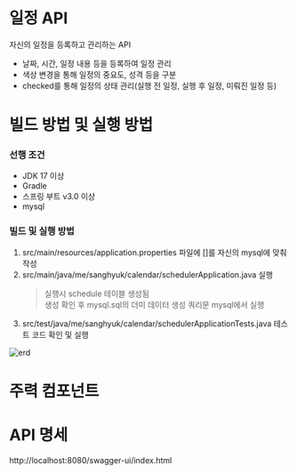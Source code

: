 # 일정 API
 자신의 일정을 등록하고 관리하는 API
 - 날짜, 시간, 일정 내용 등을 등록하여 일정 관리
 - 색상 변경을 통해 일정의 중요도, 성격 등을 구분
 - checked를 통해 일정의 상태 관리(실행 전 일정, 실행 후 일정, 미뤄진 일정 등)

# 빌드 방법 및 실행 방법

### 선행 조건
 - JDK 17 이상
 - Gradle
 - 스프링 부트 v3.0 이상
 - mysql

### 빌드 및 실행 방법
1. src/main/resources/application.properties 파일에 []를 자신의 mysql에 맞춰 작성
2. src/main/java/me/sanghyuk/calendar/schedulerApplication.java 실행
   > 실행시 schedule 테이블 생성됨        
   > 생성 확인 후 mysql.sql의 더미 데이터 생성 쿼리문 mysql에서 실행
3. src/test/java/me/sanghyuk/calendar/schedulerApplicationTests.java 테스트 코드 확인 및 실행

![erd](https://github.com/user-attachments/assets/7976b717-76f6-4a3d-8524-ee2105a0317d)


# 주력 컴포넌트

# API 명세
http://localhost:8080/swagger-ui/index.html

